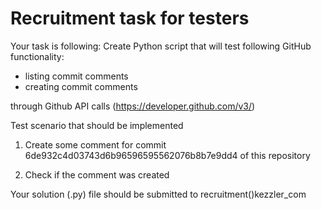 # Recruitment task for testers

Your task is following: Create Python script that will test following GitHub functionality:
* listing commit comments
* creating commit comments

through Github API calls (https://developer.github.com/v3/)

Test scenario that should be implemented

1. Create some comment for commit 6de932c4d03743d6b96596595562076b8b7e9dd4 of this repository

2. Check if the comment was created

Your solution (.py) file should be submitted to recruitment()kezzler_com
